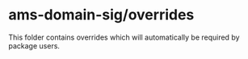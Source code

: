 # ams-domain-sig/overrides

This folder contains overrides which will automatically be required by package users.

